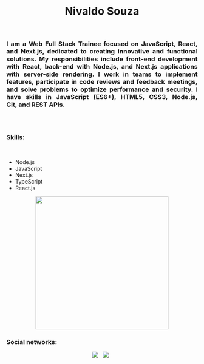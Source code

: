 <h1 align='center'>Nivaldo Souza</h1>
</br>
<h3 align='justify'>I am a Web Full Stack Trainee focused on JavaScript, React, and Next.js, dedicated to creating innovative and functional solutions. My responsibilities include front-end development with React, back-end with Node.js, and Next.js applications with server-side rendering. I work in teams to implement features, participate in code reviews and feedback meetings, and solve problems to optimize performance and security. I have skills in JavaScript (ES6+), HTML5, CSS3, Node.js, Git, and REST APIs.<h3>
</br>
<h3>Skills:</h3>
</br>
<ul>
  <li>Node.js</li>
  <li>JavaScript</li>
  <li>Next.js</li>
  <li>TypeScript</li>
  <li>React.js</li>
</ul>

<p align='center'>
  <a href="#"><img src="https://github-readme-stats.vercel.app/api?username=nivaldosouza27&show_icons=true&count_private=true&theme=dark" width="350"></a>
</p>

<h3>Social networks:</h3>
<p align='center'>
  <a href="https://www.linkedin.com/in/nivaldo-de-souza-martins-a44221198/" target="_blank"><img src="https://img.shields.io/badge/linkedin-%230077B5.svg?&style=for-the-badge&logo=linkedin&logoColor=white" /></a>&nbsp;&nbsp;
  <a href="https://www.instagram.com/nivaldo.souzaa" target="_blank"><img src="https://img.shields.io/badge/instagram-%23E4405F.svg?&style=for-the-badge&logo=instagram&logoColor=white" /></a>&nbsp;&nbsp;
</P>
